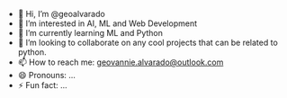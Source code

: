 - 👋 Hi, I’m @geoalvarado
- 👀 I’m interested in AI, ML and Web Development
- 🌱 I’m currently learning ML and Python
- 💞️ I’m looking to collaborate on any cool projects that can be related to python.
- 📫 How to reach me: geovannie.alvarado@outlook.com
- 😄 Pronouns: ...
- ⚡ Fun fact: ...

<!---
geoalvarado/geoalvarado is a ✨ special ✨ repository because its `README.md` (this file) appears on your GitHub profile.
You can click the Preview link to take a look at your changes.
--->
